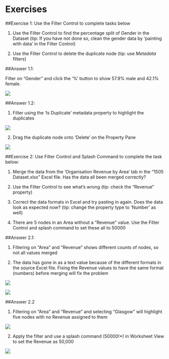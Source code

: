 # Exercises

##Exercise 1: Use the Filter Control to complete tasks below

1. Use the Filter Control to find the percentage split of Gender in the Dataset (tip: If you have not done so, clean the gender data by ‘painting with data’ in the Filter Control)

2. Use the Filter Control to delete the duplicate node (tip: use *Metadata* filters)

##Answer 1.1:

Filter on “Gender” and click the ‘%’ button to show 57.9% male and 42.1% female.

![](4-026.answer1.1.png)


##Answer 1.2:

1.  Filter using the ‘Is Duplicate’ metadata property to highlight the duplicates

  ![](4-027.answer1.2a.png)

2. Drag the duplicate node onto ‘Delete’ on the Property Pane

![](4-028.answer1.2b.png)

##Exercise 2: Use Filter Control and Splash Command to complete the task below:

1. Merge the data from the ‘Organisation Revenue by Area’ tab in the “1505 Dataset.xlsx” Excel file. Has the data all been merged correctly?
  2. Use the Filter Control to see what’s wrong (tip: check the “Revenue” property)
  3. Correct the data formats in Excel and try pasting in again. Does the data look as expected now? (tip: change the property type to ‘Number’ as well)

2. There are 5 nodes in an Area without a “Revenue” value. Use the Filter Control and splash command to set these all to 50000

##Answer 2.1:

1. Filtering on “Area” and “Revenue” shows different counts of nodes, so not all values merged

2. The data has gone in as a text value because of the different formats in the source Excel file. Fixing the Revenue values to have the same format (numbers) before merging will fix the problem

![](4-030.answer2.1a.png)

![](4-029.answer2.1b.png)

##Answer 2.2

1. Filtering on “Area” and “Revenue” and selecting “Glasgow” will highlight five nodes with no Revenue assigned to them

  ![](4-031.answer2.2a.png)

2. Apply the filter and use a splash command (50000!*) in Worksheet View to set the Revenue as 50,000

![](4-032.answer2.2b.png)
